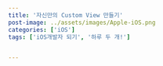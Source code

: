 ```yaml
---
title: '자신만의 Custom View 만들기'
post-image: ../assets/images/Apple-iOS.png
categories: ['iOS']
tags: ['iOS개발자 되기', '하루 두 개!']


---
```


